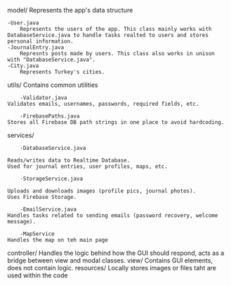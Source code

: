 
model/          Represents the app's data structure

    -User.java
        Represents the users of the app. This class mainly works with DatabaseService.java to handle tasks realted to users and stores personal information.
    -JournalEntry.java
        Represnts posts made by users. This class also works in unison with "DatabaseService.java". 
    -City.java
        Represents Turkey's cities.





utils/          Contains common utilities

        -Validator.java
    Validates emails, usernames, passwords, required fields, etc.

        -FirebasePaths.java
    Stores all Firebase DB path strings in one place to avoid hardcoding.




services/

        -DatabaseService.java

    Reads/writes data to Realtime Database.
    Used for journal entries, user profiles, maps, etc.

        -StorageService.java

    Uploads and downloads images (profile pics, journal photos).
    Uses Firebase Storage.

        -EmailService.java
    Handles tasks related to sending emails (password recovery, welcome message).

        -MapService
    Handles the map on teh main page 


controller/     Handles the logic behind how the GUI should respond, acts as a bridge between  view and modal classes.
view/           Contains GUI elements, does not contain logic.
resources/      Locally stores images or files taht are used within the code 